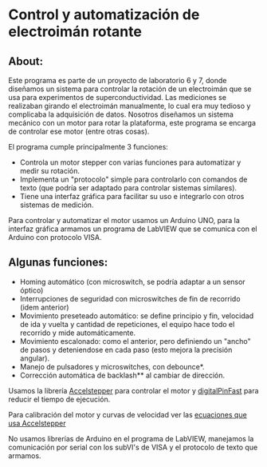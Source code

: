 # Control y automatización de electroimán rotante

## About:

Este programa es parte de un proyecto de laboratorio 6 y 7, donde diseñamos un sistema para controlar la rotación de un electroimán que se usa para experimentos de superconductividad. 
Las mediciones se realizaban girando el electroimán manualmente, lo cual era muy tedioso y complicaba la adquisición de datos.
Nosotros diseñamos un sistema mecánico con un motor para rotar la plataforma, este programa se encarga de controlar ese motor (entre otras cosas).

El programa cumple principalmente 3 funciones:
- Controla un motor stepper con varias funciones para automatizar y medir su rotación.
- Implementa un "protocolo" simple para controlarlo con comandos de texto (que podría ser adaptado para controlar sistemas similares).
- Tiene una interfaz gráfica para facilitar su uso e integrarlo con otros sistemas de medición.

Para controlar y automatizar el motor usamos un Arduino UNO, para la interfaz gráfica armamos un programa de LabVIEW que se comunica con el Arduino con protocolo VISA.

## Algunas funciones:
* Homing automático (con microswitch, se podría adaptar a un sensor óptico)
* Interrupciones de seguridad con microswitches de fin de recorrido (idem anterior)
* Movimiento preseteado automático: se define principio y fin, velocidad de ida y vuelta y cantidad de repeticiones, el equipo hace todo el recorrido y mide automáticamente.
* Movimiento escalonado: como el anterior, pero definiendo un "ancho" de pasos y deteniendose en cada paso (esto mejora la precisión angular).
* Manejo de pulsadores y microswitches, con debounce*.
* Corrección automática de backlash** al cambiar de dirección.

Usamos la librería [Accelstepper](https://www.airspayce.com/mikem/arduino/AccelStepper/) para controlar el motor y [digitalPinFast](https://github.com/TheFidax/digitalPinFast) para reducir el tiempo de ejecución.

Para calibración del motor y curvas de velocidad ver las [ecuaciones que usa Accelstepper](https://www.embedded.com/generate-stepper-motor-speed-profiles-in-real-time/)

No usamos librerías de Arduino en el programa de LabVIEW, manejamos la comunicación por serial con los subVI's de VISA y el protocolo de texto que armamos.
